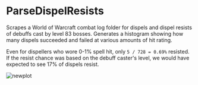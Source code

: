 # ParseDispelResists

Scrapes a World of Warcraft combat log folder for dispels and dispel resists of debuffs cast by level 83 bosses. Generates a histogram showing how many dispels succeeded and failed at various amounts of hit rating.

Even for dispellers who wore 0-1% spell hit, only `5 / 728 = 0.69%` resisted. If the resist chance was based on the debuff caster's level, we would have expected to see 17% of dispels resist.

![newplot](https://user-images.githubusercontent.com/7716908/235269956-0e846168-c336-4c5a-8e21-32ce059ca35a.png)
